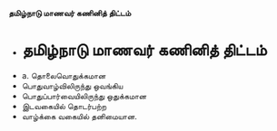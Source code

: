 **தமிழ்நாடு மாணவர் கணினித் திட்டம்**
- # தமிழ்நாடு மாணவர் கணினித் திட்டம்
- a. தொலைவொதுக்கமான
- பொதுவாழ்விலிருந்து ஒவங்கிய
- பொதுப்பார்வையிலிருந்து ஒதுக்கமான
- இடவகையில் தொடர்பற்ற
- வாழ்க்கை வகையில் தனிமையான.

